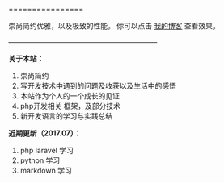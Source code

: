 
================

崇尚简约优雅，以及极致的性能。 你可以点击 [我的博客](http://imaye.oschina.io/) 查看效果。           
 
—————————————————————

**关于本站：**

1. 崇尚简约          
2. 写开发技术中遇到的问题及收获以及生活中的感悟  
3. 本站作为个人的一个成长的见证
4. php开发相关 框架，及部分技术
5. 新开发语言的学习与实践总结
 

**近期更新（2017.07）：**

1. php laravel 学习
2. python 学习
3. markdown 学习

